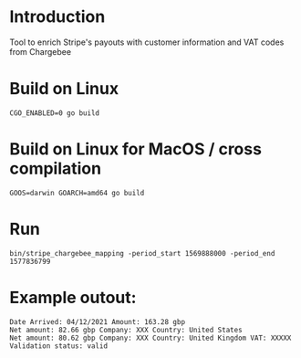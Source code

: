 # Introduction

Tool to enrich Stripe's payouts with customer information and VAT codes from Chargebee

# Build on Linux

```
CGO_ENABLED=0 go build
```

# Build on Linux for MacOS / cross compilation

```
GOOS=darwin GOARCH=amd64 go build
```

# Run

```
bin/stripe_chargebee_mapping -period_start 1569888000 -period_end 1577836799
```

# Example outout:

```
Date Arrived: 04/12/2021 Amount: 163.28 gbp 
Net amount: 82.66 gbp Company: XXX Country: United States
Net amount: 80.62 gbp Company: XXX Country: United Kingdom VAT: XXXXX Validation status: valid
```


